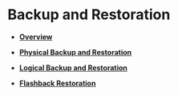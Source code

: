 # Backup and Restoration<a name="EN-US_TOPIC_0289897015"></a>

-   **[Overview](overview.md)**  

-   **[Physical Backup and Restoration](physical-backup-and-restoration.md)**  

-   **[Logical Backup and Restoration](logical-backup-and-restoration.md)**  

-   **[Flashback Restoration](flashback-restoration.md)**  


